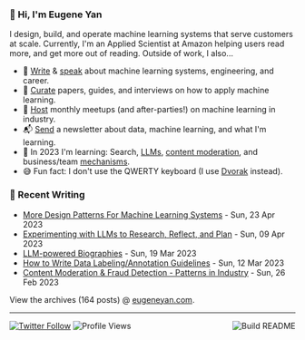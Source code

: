 ### 👋 Hi, I'm Eugene Yan

I design, build, and operate machine learning systems that serve customers at scale. Currently, I'm an Applied Scientist at Amazon helping users read more, and get more out of reading. Outside of work, I also...

- 📝 [Write](https://eugeneyan.com/writing/) & [speak](https://eugeneyan.com/speaking/) about machine learning systems, engineering, and career.
- 📌 [Curate](https://applyingml.com) papers, guides, and interviews on how to apply machine learning.
- 🪩 [Host](https://www.meetup.com/ml-meetups-virtual/) monthly meetups (and after-parties!) on machine learning in industry.
- 📬 [Send](https://eugeneyan.com/subscribe/) a newsletter about data, machine learning, and what I'm learning.
- 🌱 In 2023 I'm learning: Search, [LLMs](https://twitter.com/eugeneyan/status/1637562031233708032), [content moderation](https://eugeneyan.com//writing/content-moderation/), and business/team [mechanisms](https://eugeneyan.com/start-here/#mechanisms-for-business-product-and-tech-teams).
- 😅 Fun fact: I don't use the QWERTY keyboard (I use [Dvorak](https://en.wikipedia.org/wiki/Dvorak_keyboard_layout) instead).

### 📝 Recent Writing

<!-- writing starts -->
* [More Design Patterns For Machine Learning Systems](https://eugeneyan.com//writing/more-patterns/) - Sun, 23 Apr 2023
* [Experimenting with LLMs to Research, Reflect, and Plan](https://eugeneyan.com//writing/llm-experiments/) - Sun, 09 Apr 2023
* [LLM-powered Biographies](https://eugeneyan.com//writing/llm-bio/) - Sun, 19 Mar 2023
* [How to Write Data Labeling/Annotation Guidelines](https://eugeneyan.com//writing/labeling-guidelines/) - Sun, 12 Mar 2023
* [Content Moderation & Fraud Detection - Patterns in Industry](https://eugeneyan.com//writing/content-moderation/) - Sun, 26 Feb 2023
<!-- writing ends -->

View the archives (<!-- writing_count starts -->164<!-- writing_count ends --> posts) @ [eugeneyan.com](https://eugeneyan.com).

---
[![Twitter Follow](https://img.shields.io/twitter/follow/eugeneyan?label=Follow&style=social)](https://twitter.com/eugeneyan) ![Profile Views](https://gpvc.arturio.dev/eugeneyan)<a href="https://github.com/eugeneyan/eugeneyan/actions"><img src="https://github.com/eugeneyan/eugeneyan/workflows/Build%20README/badge.svg?branch=master" align="right" alt="Build README"></a>
